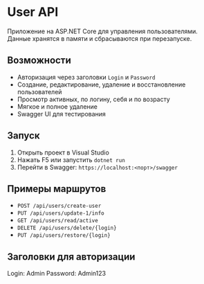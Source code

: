 # User API

Приложение на ASP.NET Core для управления пользователями.  
Данные хранятся в памяти и сбрасываются при перезапуске.

## Возможности

- Авторизация через заголовки `Login` и `Password`
- Создание, редактирование, удаление и восстановление пользователей
- Просмотр активных, по логину, себя и по возрасту
- Мягкое и полное удаление
- Swagger UI для тестирования

## Запуск

1. Открыть проект в Visual Studio  
2. Нажать F5 или запустить `dotnet run`  
3. Перейти в Swagger: `https://localhost:<порт>/swagger`

## Примеры маршрутов

- `POST /api/users/create-user`  
- `PUT /api/users/update-1/info`  
- `GET /api/users/read/active`  
- `DELETE /api/users/delete/{login}`  
- `PUT /api/users/restore/{login}`

## Заголовки для авторизации

Login: Admin
Password: Admin123
